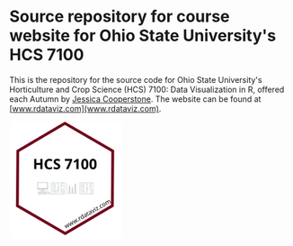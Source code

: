 # Source repository for course website for Ohio State University's HCS 7100

This is the repository for the source code for Ohio State University's Horticulture and Crop Science (HCS) 7100: Data Visualization in R, offered each Autumn by [Jessica Cooperstone](www.cooperstonelab.com). The website can be found at [www.rdataviz.com](www.rdataviz.com).

<img src="img/hex.svg" alt="an R style hex that says HCS 7100, and has the emojis for a laptop, toolbox, bar plot, and celebrating emoji" width="200"/>

